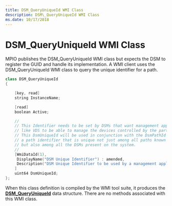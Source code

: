 ```yaml
---
title: DSM_QueryUniqueId WMI Class
description: DSM\_QueryUniqueId WMI Class
ms.date: 10/17/2018
---
```


# DSM\_QueryUniqueId WMI Class


MPIO publishes the DSM\_QueryUniqueId WMI class but expects the DSM to register the GUID and handle its implementation. A WMI client uses the DSM\_QueryUniqueId WMI class to query the unique identifier for a path.

```cpp
class DSM_QueryUniqueId
{

    [key, read]
    string InstanceName;

    [read]
    boolean Active;

    //
    // This Identifier needs to be set by DSMs that want management applications
    // like VDS to be able to manage the devices controlled by the particular DSM.
    // This DsmUniqueId will be used in conjunction with the DsmPathId to construct
    // a path identifier that is unique not just among all paths known to this DSM,
    // but also among all the DSMs present on the system.
    //
    [WmiDataId(1),
     DisplayName("DSM Unique Identifier") : amended,
     Description("DSM Unique Identifier to be used by a management application") : amended
    ]
    uint64 DsmUniqueId;
};
```

When this class definition is compiled by the WMI tool suite, it produces the [**DSM\_QueryUniqueId**](/windows-hardware/drivers/ddi/mpiodisk/ns-mpiodisk-_dsm_queryuniqueid) data structure. There are no methods associated with this WMI class.

 

